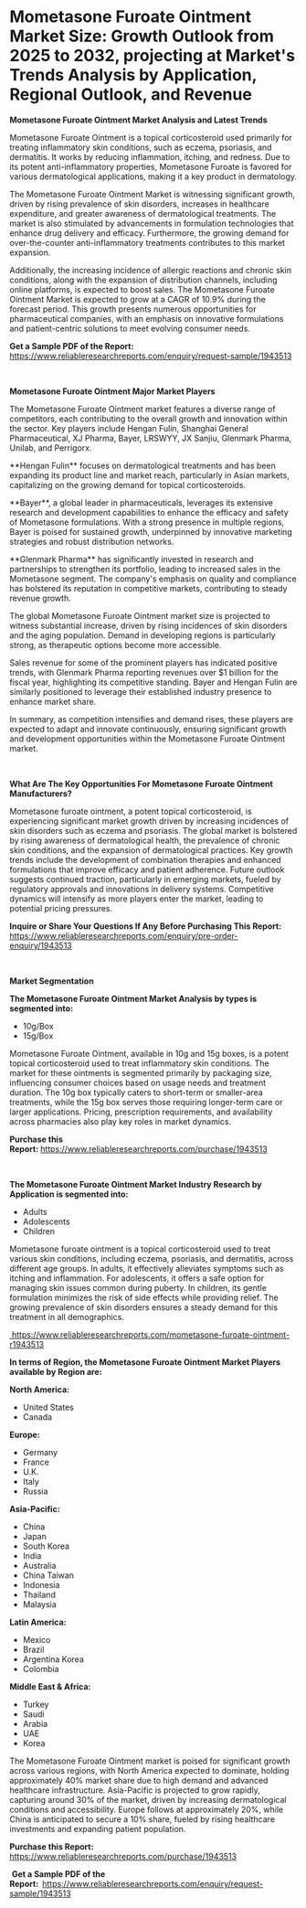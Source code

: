 <p><h1>Mometasone Furoate Ointment Market Size: Growth Outlook from 2025 to 2032, projecting at Market's Trends Analysis by Application, Regional Outlook, and Revenue</h1></p><p><strong>Mometasone Furoate Ointment Market Analysis and Latest Trends</strong></p>
<p><p>Mometasone Furoate Ointment is a topical corticosteroid used primarily for treating inflammatory skin conditions, such as eczema, psoriasis, and dermatitis. It works by reducing inflammation, itching, and redness. Due to its potent anti-inflammatory properties, Mometasone Furoate is favored for various dermatological applications, making it a key product in dermatology.</p><p>The Mometasone Furoate Ointment Market is witnessing significant growth, driven by rising prevalence of skin disorders, increases in healthcare expenditure, and greater awareness of dermatological treatments. The market is also stimulated by advancements in formulation technologies that enhance drug delivery and efficacy. Furthermore, the growing demand for over-the-counter anti-inflammatory treatments contributes to this market expansion.</p><p>Additionally, the increasing incidence of allergic reactions and chronic skin conditions, along with the expansion of distribution channels, including online platforms, is expected to boost sales. The Mometasone Furoate Ointment Market is expected to grow at a CAGR of 10.9% during the forecast period. This growth presents numerous opportunities for pharmaceutical companies, with an emphasis on innovative formulations and patient-centric solutions to meet evolving consumer needs.</p></p>
<p><strong>Get a Sample PDF of the Report:&nbsp;</strong> <a href="https://www.reliableresearchreports.com/enquiry/request-sample/1943513?utm_campaign=3499&utm_medium=2&utm_source=Github&utm_content=ia&utm_term=19042025&utm_id=mometasone-furoate-ointment">https://www.reliableresearchreports.com/enquiry/request-sample/1943513</a></p>
<p>&nbsp;</p>
<p><strong>Mometasone Furoate Ointment Major Market Players</strong></p>
<p><p>The Mometasone Furoate Ointment market features a diverse range of competitors, each contributing to the overall growth and innovation within the sector. Key players include Hengan Fulin, Shanghai General Pharmaceutical, XJ Pharma, Bayer, LRSWYY, JX Sanjiu, Glenmark Pharma, Unilab, and Perrigorx. </p><p>**Hengan Fulin** focuses on dermatological treatments and has been expanding its product line and market reach, particularly in Asian markets, capitalizing on the growing demand for topical corticosteroids.</p><p>**Bayer**, a global leader in pharmaceuticals, leverages its extensive research and development capabilities to enhance the efficacy and safety of Mometasone formulations. With a strong presence in multiple regions, Bayer is poised for sustained growth, underpinned by innovative marketing strategies and robust distribution networks.</p><p>**Glenmark Pharma** has significantly invested in research and partnerships to strengthen its portfolio, leading to increased sales in the Mometasone segment. The company's emphasis on quality and compliance has bolstered its reputation in competitive markets, contributing to steady revenue growth.</p><p>The global Mometasone Furoate Ointment market size is projected to witness substantial increase, driven by rising incidences of skin disorders and the aging population. Demand in developing regions is particularly strong, as therapeutic options become more accessible.</p><p>Sales revenue for some of the prominent players has indicated positive trends, with Glenmark Pharma reporting revenues over $1 billion for the fiscal year, highlighting its competitive standing. Bayer and Hengan Fulin are similarly positioned to leverage their established industry presence to enhance market share.</p><p>In summary, as competition intensifies and demand rises, these players are expected to adapt and innovate continuously, ensuring significant growth and development opportunities within the Mometasone Furoate Ointment market.</p></p>
<p>&nbsp;</p>
<p><strong>What Are The Key Opportunities For Mometasone Furoate Ointment Manufacturers?</strong></p>
<p><p>Mometasone furoate ointment, a potent topical corticosteroid, is experiencing significant market growth driven by increasing incidences of skin disorders such as eczema and psoriasis. The global market is bolstered by rising awareness of dermatological health, the prevalence of chronic skin conditions, and the expansion of dermatological practices. Key growth trends include the development of combination therapies and enhanced formulations that improve efficacy and patient adherence. Future outlook suggests continued traction, particularly in emerging markets, fueled by regulatory approvals and innovations in delivery systems. Competitive dynamics will intensify as more players enter the market, leading to potential pricing pressures.</p></p>
<p><strong>Inquire or Share Your Questions If Any Before Purchasing This Report:</strong> <a href="https://www.reliableresearchreports.com/enquiry/pre-order-enquiry/1943513?utm_campaign=3499&utm_medium=2&utm_source=Github&utm_content=ia&utm_term=19042025&utm_id=mometasone-furoate-ointment">https://www.reliableresearchreports.com/enquiry/pre-order-enquiry/1943513</a></p>
<p>&nbsp;</p>
<p><strong>Market Segmentation</strong></p>
<p><strong>The Mometasone Furoate Ointment Market Analysis by types is segmented into:</strong></p>
<p><ul><li>10g/Box</li><li>15g/Box</li></ul></p>
<p><p>Mometasone Furoate Ointment, available in 10g and 15g boxes, is a potent topical corticosteroid used to treat inflammatory skin conditions. The market for these ointments is segmented primarily by packaging size, influencing consumer choices based on usage needs and treatment duration. The 10g box typically caters to short-term or smaller-area treatments, while the 15g box serves those requiring longer-term care or larger applications. Pricing, prescription requirements, and availability across pharmacies also play key roles in market dynamics.</p></p>
<p><strong>Purchase this Report:&nbsp;</strong><a href="https://www.reliableresearchreports.com/purchase/1943513?utm_campaign=3499&utm_medium=2&utm_source=Github&utm_content=ia&utm_term=19042025&utm_id=mometasone-furoate-ointment">https://www.reliableresearchreports.com/purchase/1943513</a></p>
<p>&nbsp;</p>
<p><strong>The Mometasone Furoate Ointment Market Industry Research by Application is segmented into:</strong></p>
<p><ul><li>Adults</li><li>Adolescents</li><li>Children</li></ul></p>
<p><p>Mometasone furoate ointment is a topical corticosteroid used to treat various skin conditions, including eczema, psoriasis, and dermatitis, across different age groups. In adults, it effectively alleviates symptoms such as itching and inflammation. For adolescents, it offers a safe option for managing skin issues common during puberty. In children, its gentle formulation minimizes the risk of side effects while providing relief. The growing prevalence of skin disorders ensures a steady demand for this treatment in all demographics.</p></p>
<p><a href="https://www.reliableresearchreports.com/mometasone-furoate-ointment-r1943513?utm_campaign=3499&utm_medium=2&utm_source=Github&utm_content=ia&utm_term=19042025&utm_id=mometasone-furoate-ointment">&nbsp;https://www.reliableresearchreports.com/mometasone-furoate-ointment-r1943513</a></p>
<p><strong>In terms of Region, the Mometasone Furoate Ointment Market Players available by Region are:</strong></p>
<p>
    <p> <strong> North America: </strong>
        <ul>
            <li>United States</li>
            <li>Canada</li>
        </ul>
        </p> 
    <p> <strong> Europe: </strong>
        <ul>
            <li>Germany</li>
            <li>France</li>
            <li>U.K.</li>
            <li>Italy</li>
            <li>Russia</li>
        </ul>
        </p> 
    <p> <strong> Asia-Pacific: </strong>
        <ul>
            <li>China</li>
            <li>Japan</li>
            <li>South Korea</li>
            <li>India</li>
            <li>Australia</li>
            <li>China Taiwan</li>
            <li>Indonesia</li>
            <li>Thailand</li>
            <li>Malaysia</li>
        </ul>
        </p> 
    <p> <strong> Latin America: </strong>
        <ul>
            <li>Mexico</li>
            <li>Brazil</li>
            <li>Argentina Korea</li>
            <li>Colombia</li>
        </ul>
        </p> 
    <p> <strong> Middle East & Africa: </strong>
        <ul>
            <li>Turkey</li>
            <li>Saudi</li>
            <li>Arabia</li>
            <li>UAE</li>
            <li>Korea</li>
        </ul>
    </p>
    </p>
<p><p>The Mometasone Furoate Ointment market is poised for significant growth across various regions, with North America expected to dominate, holding approximately 40% market share due to high demand and advanced healthcare infrastructure. Asia-Pacific is projected to grow rapidly, capturing around 30% of the market, driven by increasing dermatological conditions and accessibility. Europe follows at approximately 20%, while China is anticipated to secure a 10% share, fueled by rising healthcare investments and expanding patient population.</p></p>
<p><strong>Purchase this Report: </strong><a href="https://www.reliableresearchreports.com/purchase/1943513?utm_campaign=3499&utm_medium=2&utm_source=Github&utm_content=ia&utm_term=19042025&utm_id=mometasone-furoate-ointment">https://www.reliableresearchreports.com/purchase/1943513</a></p>
<p>&nbsp;<strong>Get a Sample PDF of the Report:&nbsp;&nbsp;</strong><a href="https://www.reliableresearchreports.com/enquiry/request-sample/1943513?utm_campaign=3499&utm_medium=2&utm_source=Github&utm_content=ia&utm_term=19042025&utm_id=mometasone-furoate-ointment">https://www.reliableresearchreports.com/enquiry/request-sample/1943513</a></p>
<p><strong></strong></p>
<p><p></p><p></p><p></p></p>